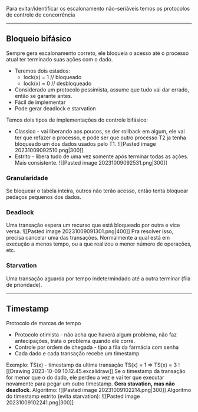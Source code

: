 Para evitar/identificar os escalonamento não-seriáveis temos os protocolos de controle de concorrência
___
## Bloqueio bifásico
Sempre gera escalonamento correto, ele bloqueia o acesso até o processo atual ter terminado suas ações com o dado.
- Teremos dois estados:
	- lock(x) = 1 // bloqueado
	- lock(x) = 0 // desbloqueado
- Considerado um protocolo pessimista, assume que tudo vai dar errado, então se garante antes. 
- Fácil de implementar
- Pode gerar deadlock e starvation

Temos dois tipos de implementações do controle bifásico: 
- Classico - vai liberando aos poucos, se der rollback em algum, ele vai ter que refazer o processo, e pode ser que outro processo T2 ja tenha bloqueado um dos dados usados pelo T1.
![[Pasted image 20231009092510.png|300]]
- Estrito - libera tudo de uma vez somente após terminar todas as ações. Mais consistente.
![[Pasted image 20231009092531.png|300]]
### Granularidade
Se bloquear o tabela inteira, outros não terão acesso, então tenta bloquear pedaços pequenos dos dados.
### Deadlock
Uma transação espera um recurso que está bloqueado por outra e vice versa.
![[Pasted image 20231009091301.png|400]]
Pra resolver isso, precisa cancelar uma das transações. Normalmente a qual está em execução a menos tempo, ou a que realizou o menor número de operações, etc. 
### Starvation
Uma transação aguarda por tempo indetermindado até a outra terminar (fila de prioridade).
___
## Timestamp
Protocolo de marcas de tempo
- Protocolo otimista - não acha que haverá algum problema, não faz antecipações, trata o problema quando ele corre.
- Controle por ordem de chegada - tipo a fila da farmácia com senha
- Cada dado e cada transação recebe um timestamp

Exemplo:
TS(x) -  timestamp da ultima transação
TS(x) = 1 => TS(x) = 3
![[Drawing 2023-10-09 10.12.45.excalidraw]]
Se o timestamp da transação for menor que o do dado, ele perdeu a vez e vai ter que executar novamente para pegar um outro timestamp. **Gera stavation, mas não deadlock**.
Algoritmo:
![[Pasted image 20231009102214.png|300]]
Algoritmo do timestamp estrito (evita starvation):
![[Pasted image 20231009102241.png|300]]